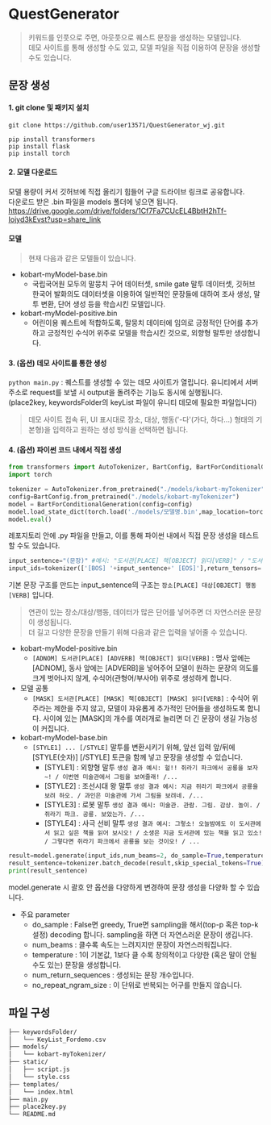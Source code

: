 # QuestGenerator
> 키워드를 인풋으로 주면, 아웃풋으로 퀘스트 문장을 생성하는 모델입니다. <br>
> 데모 사이트를 통해 생성할 수도 있고, 모델 파일을 직접 이용하여 문장을 생성할 수도 있습니다.

## 문장 생성
#### 1. git clone 및 패키지 설치
``` git clone https://github.com/user13571/QuestGenerator_wj.git ```
```
pip install transformers
pip install flask
pip install torch
```
#### 2. 모델 다운로드
모델 용량이 커서 깃허브에 직접 올리기 힘들어 구글 드라이브 링크로 공유합니다. <br>
다운로드 받은 .bin 파일을 models 폴더에 넣으면 됩니다.<br>
https://drive.google.com/drive/folders/1Cf7Fa7CUcEL4BbtH2hTf-Iojyd3kEvst?usp=share_link
#### 모델
> 현재 다음과 같은 모델들이 있습니다.
- kobart-myModel-base.bin
  - 국립국어원 모두의 말뭉치 구어 데이터셋, smile gate 말투 데이터셋, 깃허브 한국어 발화의도 데이터셋을 이용하여 일반적인 문장들에 대하여 조사 생성, 말투 변환, 단어 생성 등을 학습시킨 모델입니다.
- kobart-myModel-positive.bin
  - 어린이용 퀘스트에 적합하도록, 말뭉치 데이터에 임의로 긍정적인 단어를 추가하고 긍정적인 수식어 위주로 모델을 학습시킨 것으로, 외향형 말투만 생성합니다.
#### 3. (옵션) 데모 사이트를 통한 생성
``` python main.py ``` : 퀘스트를 생성할 수 있는 데모 사이트가 열립니다. 유니티에서 서버 주소로 request를 보낼 시 output을 돌려주는 기능도 동시에 실행됩니다. (place2key, keywordsFolder의 keyList 파일이 유니티 데모에 필요한 파일입니다)
> 데모 사이트 접속 뒤, UI 표시대로 장소, 대상, 행동('-다'(가다, 하다...) 형태의 기본형)을 입력하고 원하는 생성 방식을 선택하면 됩니다.
#### 4. (옵션) 파이썬 코드 내에서 직접 생성
```python
from transformers import AutoTokenizer, BartConfig, BartForConditionalGeneration
import torch

tokenizer = AutoTokenizer.from_pretrained("./models/kobart-myTokenizer")
config=BartConfig.from_pretrained("./models/kobart-myTokenizer")
model = BartForConditionalGeneration(config=config)
model.load_state_dict(torch.load('./models/모델명.bin',map_location=torch.device('cpu')))
model.eval()

```
레포지토리 안에 .py 파일을 만들고, 이를 통해 파이썬 내에서 직접 문장 생성을 테스트 할 수도 있습니다.
```python
input_sentence="(문장)" #예시: "도서관[PLACE] 책[OBJECT] 읽다[VERB]" / "도서관[PLACE] 가다[VERB]"
input_ids=tokenizer(['[BOS] '+input_sentence+' [EOS]'],return_tensors='pt')['input_ids']
```
기본 문장 구조를 만드는 input_sentence의 구조는 ``` 장소[PLACE] 대상[OBJECT] 행동[VERB] ``` 입니다. <br>
> 연관이 있는 장소/대상/행동, 데이터가 많은 단어를 넣어주면 더 자연스러운 문장이 생성됩니다. <br>
더 길고 다양한 문장을 만들기 위해 다음과 같은 입력을 넣어줄 수 있습니다. <br>
- kobart-myModel-positive.bin
  -  ``` [ADNOM] 도서관[PLACE] [ADVERB] 책[OBJECT] 읽다[VERB] ``` : 명사 앞에는 [ADNOM], 동사 앞에는 [ADVERB]을 넣어주어 모델이 원하는 문장의 의도를 크게 벗어나지 않게, 수식어(관형어/부사어) 위주로 생성하게 합니다.
- 모델 공통
  -  ``` [MASK] 도서관[PLACE] [MASK] 책[OBJECT] [MASK] 읽다[VERB] ``` : 수식어 위주라는 제한을 주지 않고, 모델이 자유롭게 추가적인 단어들을 생성하도록 합니다. 사이에 있는 [MASK]의 개수를 여러개로 늘리면 더 긴 문장이 생길 가능성이 커집니다.
- kobart-myModel-base.bin
  - ``` [STYLE1] ... [/STYLE] ``` 말투를 변환시키기 위해, 앞선 입력 앞/뒤에 [STYLE(숫자)] [/STYLE] 토큰을 함께 넣고 문장을 생성할 수 있습니다.
      - [STYLE1] : 외향형 말투 ``` 생성 결과 예시: 헐!! 쥐라기 파크에서 공룡을 보자~! / 이번엔 미술관에서 그림을 보여줄래! /... ```
      - [STYLE2] : 조선시대 왕 말투 ``` 생성 결과 예시: 지금 쥐라기 파크에서 공룡을 보려 하오. / 과인은 미술관에 가서 그림을 보려네. /... ```
      - [STYLE3] : 로봇 말투 ``` 생성 결과 예시: 미술관. 관람. 그림. 감상. 놀이. / 쥐라기 파크. 공룡. 보았는가. /... ```
      - [STYLE4] : 사극 선비 말투 ``` 생성 결과 예시: 그렇소! 오늘밤에도 이 도서관에서 읽고 싶은 책을 읽어 보시오! / 소생은 지금 도서관에 있는 책을 읽고 있소! / 그렇다면 쥐라기 파크에서 공룡을 보는 것이오! / ... ```
 
```python
result=model.generate(input_ids,num_beams=2, do_sample=True,temperature=1.2, top_p=0.8, max_length=1024, num_return_sequences=10)
result_sentence=tokenizer.batch_decode(result,skip_special_tokens=True)
print(result_sentence)
```
model.generate 시 괄호 안 옵션을 다양하게 변경하여 문장 생성을 다양화 할 수 있습니다.
- 주요 parameter
  -  do_sample : False면 greedy, True면 sampling을 해서(top-p 혹은 top-k 설정) decoding 합니다. sampling을 하면 더 자연스러운 문장이 생깁니다.
  -  num_beams : 클수록 속도는 느려지지만 문장이 자연스러워집니다.
  -  temperature : 1이 기본값, 1보다 클 수록 창의적이고 다양한 (혹은 말이 안될 수도 있는) 문장을 생성합니다.
  -  num_return_sequences : 생성되는 문장 개수입니다.
  -  no_repeat_ngram_size : 이 단위로 반복되는 어구를 만들지 않습니다.


## 파일 구성
```bash
├── keywordsFolder/
│   └── KeyList_Fordemo.csv
├── models/
│   └── kobart-myTokenizer/
├── static/
│   ├── script.js
│   └── style.css
├── templates/
│   └── index.html
├── main.py
├── place2key.py
└── README.md
```
